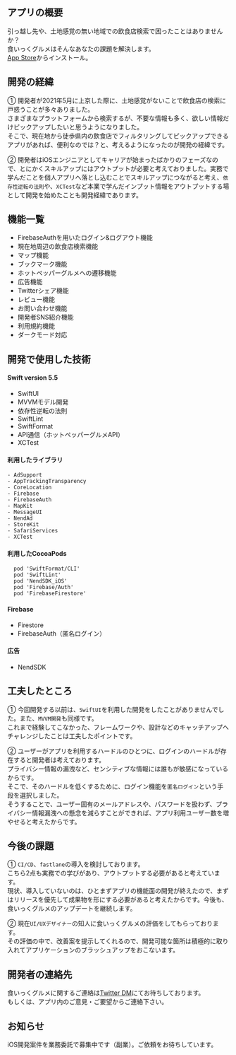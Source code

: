 ## アプリの概要
引っ越し先や、土地感覚の無い地域での飲食店検索で困ったことはありませんか？  
食いっくグルメはそんなあなたの課題を解決します。  
[App Store](https://apps.apple.com/us/app/食いっくグルメ/id1587448015)からインストール。

## 開発の経緯
① 開発者が2021年5月に上京した際に、土地感覚がないことで飲食店の検索に戸惑うことが多々ありました。  
さまざまなプラットフォームから検索するが、不要な情報も多く、欲しい情報だけピックアップしたいと思うようになりました。  
そこで、現在地から徒歩県内の飲食店でフィルタリングしてピックアップできるアプリがあれば、便利なのでは？と、考えるようになったのが開発の経緯です。  

② 開発者はiOSエンジニアとしてキャリアが始まったばかりのフェーズなので、とにかくスキルアップにはアウトプットが必要と考えておりました。実務で学んだことを個人アプリへ落とし込むことでスキルアップにつながると考え、`依存性逆転の法則`や、`XCTest`など本業で学んだインプット情報をアウトプットする場として開発を始めたことも開発経緯であります。

## 機能一覧
- FirebaseAuthを用いたログイン&ログアウト機能
- 現在地周辺の飲食店検索機能
- マップ機能
- ブックマーク機能
- ホットペッパーグルメへの遷移機能
- 広告機能
- Twitterシェア機能
- レビュー機能
- お問い合わせ機能
- 開発者SNS紹介機能
- 利用規約機能
- ダークモード対応

## 開発で使用した技術
#### Swift version 5.5
- SwiftUI
- MVVMモデル開発
- 依存性逆転の法則
- SwiftLint
- SwiftFormat
- API通信（ホットペッパーグルメAPI）
- XCTest

#### 利用したライブラリ

```
- AdSupport
- AppTrackingTransparency
- CoreLocation
- Firebase
- FirebaseAuth
- MapKit
- MessageUI
- NendAd
- StoreKit
- SafariServices
- XCTest
```

#### 利用したCocoaPods

```
  pod 'SwiftFormat/CLI'  
  pod 'SwiftLint'  
  pod 'NendSDK_iOS'  
  pod 'Firebase/Auth'  
  pod 'FirebaseFirestore'  
```

#### Firebase
- Firestore
- FirebaseAuth（匿名ログイン）

#### 広告
- NendSDK

## 工夫したところ
① 今回開発する以前は、`SwiftUI`を利用した開発をしたことがありませんでした。また、`MVVM開発`も同様です。  
これまで経験してこなかった、フレームワークや、設計などのキャッチアップへチャレンジしたことは工夫したポイントです。 

② ユーザーがアプリを利用するハードルのひとつに、ログインのハードルが存在すると開発者は考えております。  
プライバシー情報の漏洩など、センシティブな情報には誰もが敏感になっているからです。  
そこで、そのハードルを低くするために、ログイン機能を`匿名ログイン`という手段を選択しました。  
そうすることで、ユーザー固有のメールアドレスや、パスワードを扱わず、プライバシー情報漏洩への懸念を減らすことができれば、アプリ利用ユーザー数を増やせると考えたからです。 

## 今後の課題
① `CI/CD`、`fastlane`の導入を検討しております。  
こちら2点も実務での学びがあり、アウトプットする必要があると考えています。  
現状、導入していないのは、ひとまずアプリの機能面の開発が終えたので、まずはリリースを優先して成果物を形にする必要があると考えたからです。今後も、食いっくグルメのアップデートを継続します。

② 現在`UI/UXデザイナー`の知人に食いっくグルメの評価をしてもらっております。  
その評価の中で、改善案を提示してくれるので、開発可能な箇所は積極的に取り入れてアプリケーションのブラッシュアップをおこないます。

## 開発者の連絡先
食いっくグルメに関するご連絡は[Twitter DM](https://twitter.com/ken_sasaki2)にてお待ちしております。  
もしくは、アプリ内のご意見・ご要望からご連絡下さい。

## お知らせ
iOS開発案件を業務委託で募集中です（副業）。ご依頼をお待ちしています。
